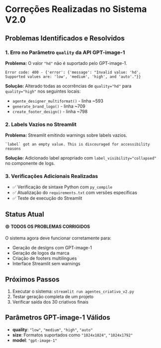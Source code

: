 # Correções Realizadas no Sistema V2.0

## Problemas Identificados e Resolvidos

### 1. Erro no Parâmetro `quality` da API GPT-image-1
**Problema:** O valor `"hd"` não é suportado pelo GPT-image-1.
```
Error code: 400 - {'error': {'message': "Invalid value: 'hd'. Supported values are: 'low', 'medium', 'high', and 'auto'."}}
```

**Solução:** Alterado todas as ocorrências de `quality="hd"` para `quality="high"` nos seguintes locais:
- `agente_designer_multiformat()` - linha ~593
- `generate_brand_logo()` - linha ~709  
- `create_footer_design()` - linha ~798

### 2. Labels Vazios no Streamlit
**Problema:** Streamlit emitindo warnings sobre labels vazios.
```
`label` got an empty value. This is discouraged for accessibility reasons
```

**Solução:** Adicionado label apropriado com `label_visibility="collapsed"` no componente de logs.

### 3. Verificações Adicionais Realizadas
- ✅ Verificação de sintaxe Python com `py_compile`
- ✅ Atualização do `requirements.txt` com versões específicas
- ✅ Teste de execução do Streamlit

## Status Atual
🟢 **TODOS OS PROBLEMAS CORRIGIDOS**

O sistema agora deve funcionar corretamente para:
- Geração de designs com GPT-image-1
- Geração de logos da marca
- Criação de footers multilíngues
- Interface Streamlit sem warnings

## Próximos Passos
1. Executar o sistema: `streamlit run agentes_criativo_v2.py`
2. Testar geração completa de um projeto
3. Verificar saída dos 30 criativos finais

## Parâmetros GPT-image-1 Válidos
- **quality**: `"low"`, `"medium"`, `"high"`, `"auto"`
- **size**: Formatos suportados como `"1024x1024"`, `"1024x1792"`
- **model**: `"gpt-image-1"` 
